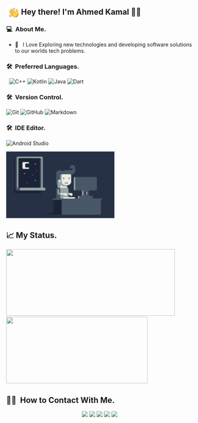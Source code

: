 ### <p><a target="_blank" rel="noopener noreferrer" href="/AVS1508/AVS1508/blob/master/assets/Hand%20Wave.gif"><img alt="Night Coding" src="https://raw.githubusercontent.com/AVS1508/AVS1508/master/assets/Hand%20Wave.gif" width="40" align="left"></a></p>
<h2><a class="anchor" aria-hidden="true"></path></svg></a>Hey there! I'm Ahmed Kamal <g-emoji class="g-emoji" alias="man_technologist" fallback src="https://github.githubassets.com/images/icons/emoji/unicode/1f468-1f4bb.png">👨‍💻</g-emoji></h2>

### 💻 &nbsp;About Me. 

- 🤔 &nbsp; I Love Exploring new technologies and developing software solutions to our worlds tech problems.


### 🛠 &nbsp;Preferred Languages.

 &nbsp;
  <img alt="C++" src="https://img.shields.io/badge/c++-%2300599C.svg?style=for-the-badge&logo=c%2B%2B&logoColor=white"/>
  <img alt="Kotlin" src="https://img.shields.io/badge/kotlin-%230095D5.svg?style=for-the-badge&logo=kotlin&logoColor=white"/>
  <img alt="Java" src="https://img.shields.io/badge/java-%23ED8B00.svg?style=for-the-badge&logo=java&logoColor=white"/>
  <img alt="Dart" src="https://img.shields.io/badge/dart-%23ED8B00.svg?style=for-the-badge&logo=java&logoColor=white"/>
  
### 🛠 &nbsp;Version Control.
  ![Git](https://img.shields.io/badge/-Git-333333?style=flat&logo=git)
  ![GitHub](https://img.shields.io/badge/-GitHub-333333?style=flat&logo=github)
  ![Markdown](https://img.shields.io/badge/-Markdown-333333?style=flat&logo=markdown)
  
### 🛠 &nbsp;IDE Editor.   
  ![Android Studio](https://img.shields.io/badge/androidstudio-143?style=for-the-badge&logo=androidstudio)
  
  <img height="180em" src="https://raw.githubusercontent.com/AVS1508/AVS1508/master/assets/Night-Coding.gif" />
 
 

## <g-emoji class="g-emoji" alias="chart_with_upwards_trend" fallback-src="https://github.githubassets.com/images/icons/emoji/unicode/1f4c8.png">📈</g-emoji> My Status.

<p>  
<a href="https://github.com/AVS1508">
  <img height="180em" width="455em" src="https://github-readme-stats.vercel.app/api?username=ahmedkamal22&show_icons=true&theme=algolia" />
  <img height="180em" width="381em" src="https://github-readme-stats-eight-theta.vercel.app/api/top-langs/?username=ahmedkamal22&theme=algolia&layout=compact&exclude_lang=java+r" /> 
</a>
</p>


##  🤝🏻 &nbsp;How to Contact With Me.

<p align="center">
<a href="https://www.linkedin.com/in/ahmed-kamal-464201215"><img src="https://img.shields.io/badge/-Ahmed Kamal-0077B5?style=flat-square&logo=Linkedin&logoColor=white"/></a>
<a href="mailto:ak0850000@gmail.com"><img src="https://img.shields.io/badge/-Ahmed Kamal-D14836?style=flat-square&logo=Gmail&logoColor=white"/></a>
<a href="https://www.facebook.com/profile.php?id=100009642342365"><img src="https://img.shields.io/badge/-Ahmed Kamal-1877F2?style=flat-square&logo=facebook&logoColor=white"/></a>
<a href="https://www.instagram.com/ahmed__kamall_/"><img src="https://img.shields.io/badge/-Ahmed Kamal-8a3ab9?style=flat-square&logo=instagram&logoColor=white"/></a>
<a href="https://api.whatsapp.com/send/?phone=+201008928356"><img src="https://img.shields.io/badge/-Ahmed Kamal-25D366?style=flat-square&logo=whatsapp&logoColor=white"/></a>
 
 
